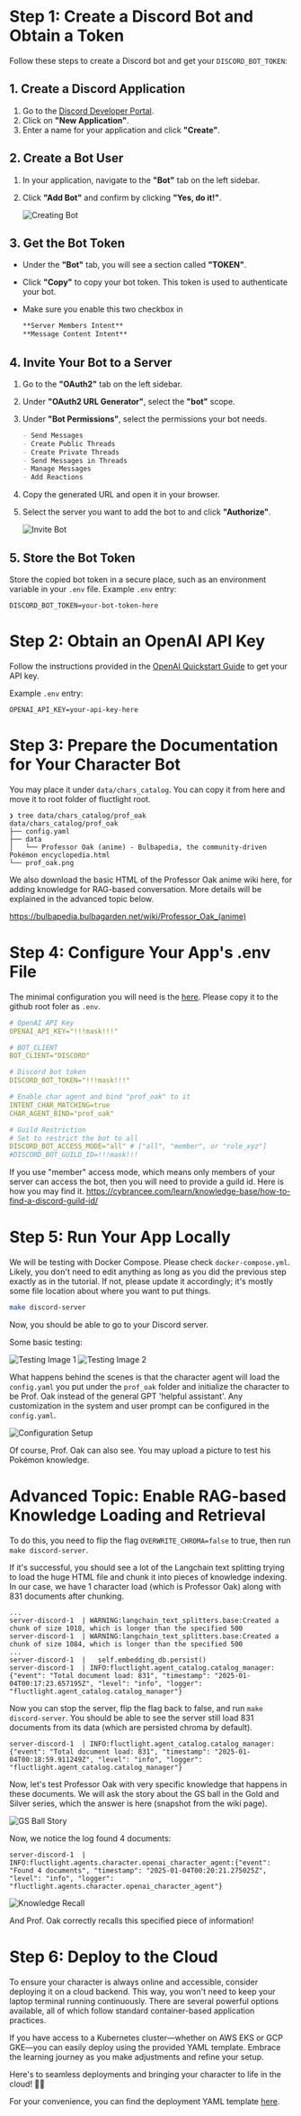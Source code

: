 # Step 1: Create a Discord Bot and Obtain a Token

Follow these steps to create a Discord bot and get your `DISCORD_BOT_TOKEN`:

## 1. Create a Discord Application

1. Go to the [Discord Developer Portal](https://discord.com/developers/applications).
2. Click on **"New Application"**.
3. Enter a name for your application and click **"Create"**.

## 2. Create a Bot User

1. In your application, navigate to the **"Bot"** tab on the left sidebar.
2. Click **"Add Bot"** and confirm by clicking **"Yes, do it!"**.

   ![Creating Bot](img/oak_setup_1.png)

## 3. Get the Bot Token

- Under the **"Bot"** tab, you will see a section called **"TOKEN"**.
- Click **"Copy"** to copy your bot token. This token is used to authenticate your bot.


- Make sure you enable this two checkbox in
    ```markdown
    **Server Members Intent**
    **Message Content Intent**
    ```


## 4. Invite Your Bot to a Server

1. Go to the **"OAuth2"** tab on the left sidebar.
2. Under **"OAuth2 URL Generator"**, select the **"bot"** scope.
3. Under **"Bot Permissions"**, select the permissions your bot needs.

   ```markdown
   - Send Messages
   - Create Public Threads
   - Create Private Threads
   - Send Messages in Threads
   - Manage Messages
   - Add Reactions
   ```

4. Copy the generated URL and open it in your browser.
5. Select the server you want to add the bot to and click **"Authorize"**.

   ![Invite Bot](img/oak_setup_2.png)

## 5. Store the Bot Token

Store the copied bot token in a secure place, such as an environment variable in your `.env` file. Example `.env` entry:

```plaintext
DISCORD_BOT_TOKEN=your-bot-token-here
```

# Step 2: Obtain an OpenAI API Key

Follow the instructions provided in the [OpenAI Quickstart Guide](https://platform.openai.com/docs/quickstart) to get your API key.

Example `.env` entry:

```plaintext
OPENAI_API_KEY=your-api-key-here
```

# Step 3: Prepare the Documentation for Your Character Bot

You may place it under `data/chars_catalog`. You can copy it from here and move it to root folder of fluctlight root.

```plaintext
❯ tree data/chars_catalog/prof_oak
data/chars_catalog/prof_oak
├── config.yaml
├── data
│   └── Professor Oak (anime) - Bulbapedia, the community-driven Pokémon encyclopedia.html
└── prof_oak.png
```

We also download the basic HTML of the Professor Oak anime wiki here, for adding knowledge for RAG-based conversation. More details will be explained in the advanced topic below.

<https://bulbapedia.bulbagarden.net/wiki/Professor_Oak_(anime)>


# Step 4: Configure Your App's .env File

The minimal configuration you will need is the [here](./env.discord_tutorial.yaml). Please copy it to the github root foler as `.env`.

```yaml
# OpenAI API Key
OPENAI_API_KEY="!!!mask!!!"

# BOT_CLIENT
BOT_CLIENT="DISCORD"

# Discord bot token
DISCORD_BOT_TOKEN="!!!mask!!!"

# Enable char agent and bind "prof_oak" to it
INTENT_CHAR_MATCHING=true
CHAR_AGENT_BIND="prof_oak"

# Guild Restriction
# Set to restrict the bot to all
DISCORD_BOT_ACCESS_MODE="all" # ["all", "member", or "role_xyz"]
#DISCORD_BOT_GUILD_ID=!!!mask!!!
```

If you use "member" access mode, which means only members of your server can access the bot, then you will need to provide a guild id. Here is how you may find it.
<https://cybrancee.com/learn/knowledge-base/how-to-find-a-discord-guild-id/>

# Step 5: Run Your App Locally

We will be testing with Docker Compose. Please check `docker-compose.yml`. Likely, you don't need to edit anything as long as you did the previous step exactly as in the tutorial. If not, please update it accordingly; it's mostly some file location about where you want to put things.

```bash
make discord-server
```

Now, you should be able to go to your Discord server.

Some basic testing:

![Testing Image 1](img/oak2.png)
![Testing Image 2](img/oak3.png)

What happens behind the scenes is that the character agent will load the `config.yaml` you put under the `prof_oak` folder and initialize the character to be Prof. Oak instead of the general GPT 'helpful assistant'. Any customization in the system and user prompt can be configured in the `config.yaml`.

![Configuration Setup](img/oak4.png)

Of course, Prof. Oak can also see. You may upload a picture to test his Pokémon knowledge.

# Advanced Topic: Enable RAG-based Knowledge Loading and Retrieval

To do this, you need to flip the flag `OVERWRITE_CHROMA=false` to true, then run `make discord-server`.

If it's successful, you should see a lot of the Langchain text splitting trying to load the huge HTML file and chunk it into pieces of knowledge indexing. In our case, we have 1 character load (which is Professor Oak) along with 831 documents after chunking.

```plaintext
...
server-discord-1  | WARNING:langchain_text_splitters.base:Created a chunk of size 1018, which is longer than the specified 500
server-discord-1  | WARNING:langchain_text_splitters.base:Created a chunk of size 1084, which is longer than the specified 500
...
server-discord-1  |   self.embedding_db.persist()
server-discord-1  | INFO:fluctlight.agent_catalog.catalog_manager:{"event": "Total document load: 831", "timestamp": "2025-01-04T00:17:23.657195Z", "level": "info", "logger": "fluctlight.agent_catalog.catalog_manager"}
```

Now you can stop the server, flip the flag back to false, and run `make discord-server`. You should be able to see the server still load 831 documents from its data (which are persisted chroma by default).

```plaintext
server-discord-1  | INFO:fluctlight.agent_catalog.catalog_manager:{"event": "Total document load: 831", "timestamp": "2025-01-04T00:18:59.911249Z", "level": "info", "logger": "fluctlight.agent_catalog.catalog_manager"}
```

Now, let's test Professor Oak with very specific knowledge that happens in these documents. We will ask the story about the GS ball in the Gold and Silver series, which the answer is here (snapshot from the wiki page).

![GS Ball Story](img/oak5.png)

Now, we notice the log found 4 documents:

```plaintext
server-discord-1  | INFO:fluctlight.agents.character.openai_character_agent:{"event": "Found 4 documents", "timestamp": "2025-01-04T00:20:21.275025Z", "level": "info", "logger": "fluctlight.agents.character.openai_character_agent"}
```

![Knowledge Recall](img/oak6.png)

And Prof. Oak correctly recalls this specified piece of information!

# Step 6: Deploy to the Cloud

To ensure your character is always online and accessible, consider deploying it on a cloud backend. This way, you won't need to keep your laptop terminal running continuously. There are several powerful options available, all of which follow standard container-based application practices.

If you have access to a Kubernetes cluster—whether on AWS EKS or GCP GKE—you can easily deploy using the provided YAML template. Embrace the learning journey as you make adjustments and refine your setup.

Here's to seamless deployments and bringing your character to life in the cloud! 🚀✨

For your convenience, you can find the deployment YAML template [here](./discord_server_depoyment.yaml).
